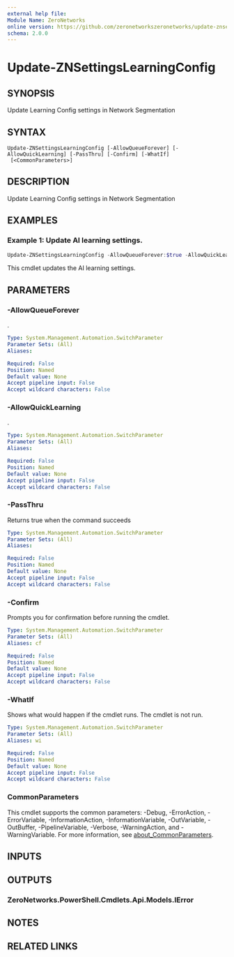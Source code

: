 ```yaml
---
external help file:
Module Name: ZeroNetworks
online version: https://github.com/zeronetworkszeronetworks/update-znsettingslearningconfig
schema: 2.0.0
---
```


# Update-ZNSettingsLearningConfig

## SYNOPSIS
Update Learning Config settings in Network Segmentation

## SYNTAX

```
Update-ZNSettingsLearningConfig [-AllowQueueForever] [-AllowQuickLearning] [-PassThru] [-Confirm] [-WhatIf]
 [<CommonParameters>]
```

## DESCRIPTION
Update Learning Config settings in Network Segmentation

## EXAMPLES

### Example 1: Update AI learning settings.
```powershell
Update-ZNSettingsLearningConfig -AllowQueueForever:$true -AllowQuickLearning:$false
```

This cmdlet updates the AI learning settings.

## PARAMETERS

### -AllowQueueForever
.

```yaml
Type: System.Management.Automation.SwitchParameter
Parameter Sets: (All)
Aliases:

Required: False
Position: Named
Default value: None
Accept pipeline input: False
Accept wildcard characters: False
```

### -AllowQuickLearning
.

```yaml
Type: System.Management.Automation.SwitchParameter
Parameter Sets: (All)
Aliases:

Required: False
Position: Named
Default value: None
Accept pipeline input: False
Accept wildcard characters: False
```

### -PassThru
Returns true when the command succeeds

```yaml
Type: System.Management.Automation.SwitchParameter
Parameter Sets: (All)
Aliases:

Required: False
Position: Named
Default value: None
Accept pipeline input: False
Accept wildcard characters: False
```

### -Confirm
Prompts you for confirmation before running the cmdlet.

```yaml
Type: System.Management.Automation.SwitchParameter
Parameter Sets: (All)
Aliases: cf

Required: False
Position: Named
Default value: None
Accept pipeline input: False
Accept wildcard characters: False
```

### -WhatIf
Shows what would happen if the cmdlet runs.
The cmdlet is not run.

```yaml
Type: System.Management.Automation.SwitchParameter
Parameter Sets: (All)
Aliases: wi

Required: False
Position: Named
Default value: None
Accept pipeline input: False
Accept wildcard characters: False
```

### CommonParameters
This cmdlet supports the common parameters: -Debug, -ErrorAction, -ErrorVariable, -InformationAction, -InformationVariable, -OutVariable, -OutBuffer, -PipelineVariable, -Verbose, -WarningAction, and -WarningVariable. For more information, see [about_CommonParameters](http://go.microsoft.com/fwlink/?LinkID=113216).

## INPUTS

## OUTPUTS

### ZeroNetworks.PowerShell.Cmdlets.Api.Models.IError

## NOTES

## RELATED LINKS

